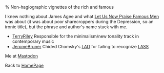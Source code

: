 % Non-hagiographic vignettes of the rich and famous

I knew nothing about James Agee and what 
[Let Us Now Praise Famous Men](http://en.wikipedia.org/wiki/Let_Us_Now_Praise_Famous_Men)
was about (it was about poor sharecroppers during the Depression, so an ironic title), but the phrase and author's name stuck with me.

* [TerryRiley](TerryRiley.html) Responsible for the minimalism/new tonality track in contemporary music
* [JeromeBruner](JeromeBruner.html) Chided Chomsky's
[LAD](http://en.wikipedia.org/wiki/LAD)
for failing to recognize
[LASS](http://en.wikipedia.org/wiki/LASS)

Me at [Mastodon](https://mastodon.sdf.org/@drbean)	

Back to [HomePage](HomePage.html)

